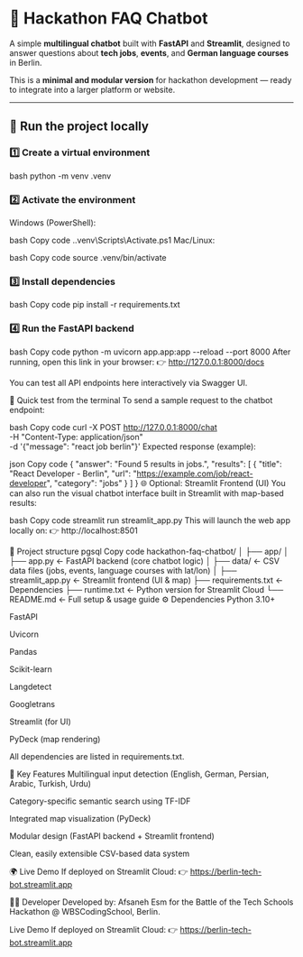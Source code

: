 # 🤖 Hackathon FAQ Chatbot

A simple **multilingual chatbot** built with **FastAPI** and **Streamlit**, designed to answer questions about **tech jobs**, **events**, and **German language courses** in Berlin.

This is a **minimal and modular version** for hackathon development — ready to integrate into a larger platform or website.

---

## 🚀 Run the project locally

### 1️⃣ Create a virtual environment
bash
python -m venv .venv
### 2️⃣ Activate the environment
Windows (PowerShell):

bash
Copy code
.\.venv\Scripts\Activate.ps1
Mac/Linux:

bash
Copy code
source .venv/bin/activate
### 3️⃣ Install dependencies
bash
Copy code
pip install -r requirements.txt
### 4️⃣ Run the FastAPI backend
bash
Copy code
python -m uvicorn app.app:app --reload --port 8000
After running, open this link in your browser:
👉 http://127.0.0.1:8000/docs

You can test all API endpoints here interactively via Swagger UI.

💬 Quick test from the terminal
To send a sample request to the chatbot endpoint:

bash
Copy code
curl -X POST http://127.0.0.1:8000/chat \
-H "Content-Type: application/json" \
-d '{"message": "react job berlin"}'
Expected response (example):

json
Copy code
{
  "answer": "Found 5 results in jobs.",
  "results": [
    {
      "title": "React Developer - Berlin",
      "url": "https://example.com/job/react-developer",
      "category": "jobs"
    }
  ]
}
🌐 Optional: Streamlit Frontend (UI)
You can also run the visual chatbot interface built in Streamlit with map-based results:

bash
Copy code
streamlit run streamlit_app.py
This will launch the web app locally on:
👉 http://localhost:8501

📁 Project structure
pgsql
Copy code
hackathon-faq-chatbot/
│
├── app/
│   ├── app.py              ← FastAPI backend (core chatbot logic)
│   ├── data/               ← CSV data files (jobs, events, language courses with lat/lon)
│
├── streamlit_app.py        ← Streamlit frontend (UI & map)
├── requirements.txt        ← Dependencies
├── runtime.txt             ← Python version for Streamlit Cloud
└── README.md               ← Full setup & usage guide
⚙️ Dependencies
Python 3.10+

FastAPI

Uvicorn

Pandas

Scikit-learn

Langdetect

Googletrans

Streamlit (for UI)

PyDeck (map rendering)

All dependencies are listed in requirements.txt.

🧠 Key Features
Multilingual input detection (English, German, Persian, Arabic, Turkish, Urdu)

Category-specific semantic search using TF-IDF

Integrated map visualization (PyDeck)

Modular design (FastAPI backend + Streamlit frontend)

Clean, easily extensible CSV-based data system

🌍 Live Demo
If deployed on Streamlit Cloud:
👉 https://berlin-tech-bot.streamlit.app

👩‍💻 Developer
Developed by: Afsaneh Esm
for the Battle of the Tech Schools Hackathon @ WBSCodingSchool, Berlin.



 Live Demo
If deployed on Streamlit Cloud:
👉 https://berlin-tech-bot.streamlit.app


